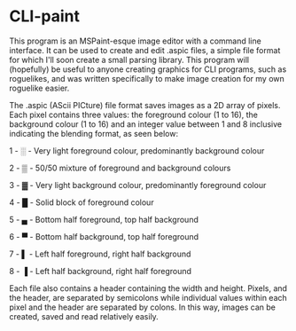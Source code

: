 # CLI-paint
This program is an MSPaint-esque image editor with a command line interface. It can be used to create and edit .aspic files,
a simple file format for which I'll soon create a small parsing library. This program will (hopefully) be useful to anyone 
creating graphics for CLI programs, such as roguelikes, and was written specifically to make image creation for my own roguelike
easier. 

The .aspic (AScii PICture) file format saves images as a 2D array of pixels. Each pixel contains three values: the foreground 
colour (1 to 16), the background colour (1 to 16) and an integer value between 1 and 8 inclusive indicating the blending format, 
as seen below:

1   -   ░   -   Very light foreground colour, predominantly background colour

2   -   ▒   -   50/50 mixture of foreground and background colours

3   -   ▓   -   Very light background colour, predominantly foreground colour

4   -   █   -   Solid block of foreground colour

5   -   ▄   -   Bottom half foreground, top half background

6   -   ▀   -   Bottom half background, top half foreground

7   -   ▌   -   Left half foreground, right half background

8   -   ▐   -   Left half background, right half foreground


Each file also contains a header containing the width and height. Pixels, and the header, are separated by semicolons while 
individual values within each pixel and the header are separated by colons. In this way, images can be created, saved and read
relatively easily. 

